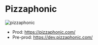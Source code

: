 # Pizzaphonic

![pizzaphonic](https://user-images.githubusercontent.com/3426213/103703928-b97cdc80-4fa8-11eb-887b-5ac19a2e55df.png)

- Prod: https://pizzaphonic.com/
- Pre-prod: https://dev.pizzaphonic.com/
